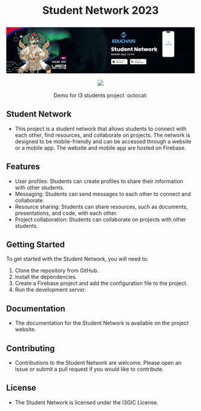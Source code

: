 # <p align="center"> Student Network 2023 </p>
![MaterHead](https://github.com/daraaveasna/student_network_2022/blob/main/assets/images/githubBanner.gif)

<div align="center">
<a href="https://www.twitter.com/daraa_veasna" target="_blank" rel="noreferrer"><img 
src="https://img.shields.io/twitter/follow/daraa_veasna?logo=twitter&style=for-the-badge&color=0891b2&labelColor=181824"
/></a>
</div>
<p align="center"> Demo for I3 students project   :octocat: </p>


## Student Network 
- This project is a student network that allows students to connect with each other, find resources, and collaborate on projects. The network is designed to be mobile-friendly and can be accessed through a website or a mobile app. The website and mobile app are hosted on Firebase.

## Features 
* User profiles: Students can create profiles to share their information with other students.
* Messaging: Students can send messages to each other to connect and collaborate.
* Resource sharing: Students can share resources, such as documents, presentations, and code, with each other.
* Project collaboration: Students can collaborate on projects with other students.

## Getting Started
To get started with the Student Network, you will need to:

1. Clone the repository from GitHub.
2. Install the dependencies.
3. Create a Firebase project and add the configuration file to the project.
4. Run the development server.

## Documentation
- The documentation for the Student Network is available on the project website.

## Contributing
- Contributions to the Student Network are welcome. Please open an issue or submit a pull request if you would like to contribute.

## License
- The Student Network is licensed under the I3GIC License.
